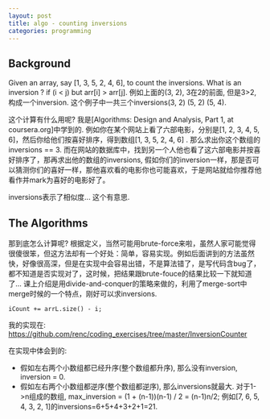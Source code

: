 ```yaml
--- 
layout: post 
title: algo - counting inversions 
categories: programming  
--- 
```


Background
---- 
Given an array, say [1, 3, 5, 2, 4, 6], to count the inversions.
What is an inversion ?
if (i < j) but arr[i] > arr[j]. 例如上面的(3, 2), 3在2的前面, 但是3>2, 构成一个inversion. 这个例子中一共三个inversions(3, 2) (5, 2) (5, 4). 
                                              
这个计算有什么用呢? 我是[Algorithms: Design and Analysis, Part 1, at coursera.org]中学到的. 
例如你在某个网站上看了六部电影，分别是[1, 2, 3, 4, 5, 6]，然后你给他们按喜好排序，得到数组[1, 3, 5, 2, 4, 6] . 那么求出你这个数组的inversions == 3. 
而在网站的数据库中，找到另一个人他也看了这六部电影并按喜好排序了，那再求出他的数组的inversions, 假如你们的inversion一样，那是否可以猜测你们的喜好一样，那他喜欢看的电影你也可能喜欢，于是网站就给你推荐他看作并mark为喜好的电影好了。

inversions表示了相似度... 这个有意思.


The Algorithms
----                                         
那到底怎么计算呢? 根据定义，当然可能用brute-force来啦，虽然人家可能觉得很傻很笨，但这方法却有一个好处：简单，容易实现。例如后面讲到的方法虽然快，好像很高深，但是在实现中会容易出错，不是算法错了，是写代码含bug了，都不知道是否实现对了，这时候，把结果跟brute-fouce的结果比较一下就知道了...
课上介绍是用divide-and-conquer的策略来做的，利用了merge-sort中merge时候的一个特点，刚好可以求inversions. 
``` 
iCount += arrL.size() - i; 
``` 
我的实现在:  https://github.com/renc/coding_exercises/tree/master/InversionCounter                               

在实现中体会到的:  
- 假如左右两个小数组都已经升序(整个数组都升序), 那么没有inversion, inversion = 0. 
- 假如左右两个小数组都逆序(整个数组都逆序), 那么inversions就最大. 对于1->n组成的数组, max_inversion = (1 + (n-1))(n-1) / 2 = (n-1)n/2;  例如[7, 6, 5, 4, 3, 2, 1]的inversions=6+5+4+3+2+1=21. 


